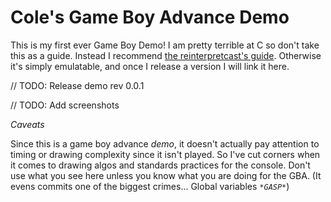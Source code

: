 # Cole's Game Boy Advance Demo

This is my first ever Game Boy Demo! I am pretty terrible at C so don't take this as a guide. Instead I recommend [the reinterpretcast's guide](https://www.reinterpretcast.com/writing-a-game-boy-advance-game). Otherwise it's simply emulatable, and once I release a version I will link it here.

// TODO: Release demo rev 0.0.1

// TODO: Add screenshots

_Caveats_

Since this is a game boy advance _demo_, it doesn't actually pay attention to timing or drawing complexity since it isn't played. So I've cut corners when it comes to drawing algos and standards practices for the console. Don't use what you see here unless you know what you are doing for the GBA. (It evens commits one of the biggest crimes... Global variables _`*GASP*`_)

